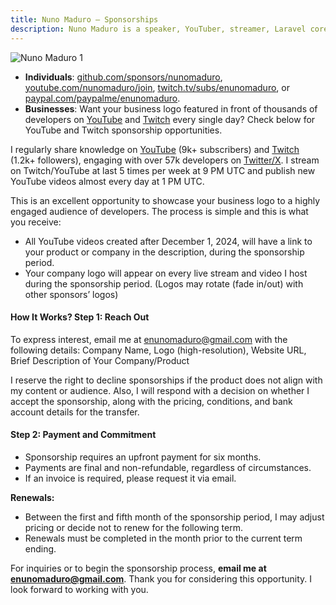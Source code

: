 ```yaml
---
title: Nuno Maduro — Sponsorships
description: Nuno Maduro is a speaker, YouTuber, streamer, Laravel core team member, and open-source enthusiast.
---
```


![Nuno Maduro 1](https://nunomaduro.com/sponsorships.1.jpg)

- **Individuals**: [github.com/sponsors/nunomaduro](https://github.com/sponsors/nunomaduro), [youtube.com/nunomaduro/join](https://www.youtube.com/nunomaduro/join), [twitch.tv/subs/enunomaduro](https://www.twitch.tv/subs/enunomaduro), or [paypal.com/paypalme/enunomaduro](https://paypal.com/paypalme/enunomaduro).
- **Businesses**: Want your business logo featured in front of thousands of developers on [YouTube](https://www.youtube.com/nunomaduro) and [Twitch](https://www.twitch.tv/enunomaduro) every single day? Check below for YouTube and Twitch sponsorship opportunities.

I regularly share knowledge on [YouTube](https://www.youtube.com/nunomaduro) (9k+ subscribers) and [Twitch](https://www.twitch.tv/enunomaduro) (1.2k+ followers), engaging with over 57k developers on [Twitter/X](https://x.com/enunomaduro). I stream on Twitch/YouTube at last 5 times per week at 9 PM UTC and publish new YouTube videos almost every day at 1 PM UTC.

This is an excellent opportunity to showcase your business logo to a highly engaged audience of developers. The process is simple and this is what you receive:

- All YouTube videos created after December 1, 2024, will have a link to your product or company in the description, during the sponsorship period.
- Your company logo will appear on every live stream and video I host during the sponsorship period. (Logos may rotate (fade in/out) with other sponsors’ logos)

#### How It Works? Step 1: Reach Out

To express interest, email me at [enunomaduro@gmail.com](mailto:enunomaduro@gmail.com) with the following details: Company Name, Logo (high-resolution), Website URL, Brief Description of Your Company/Product

I reserve the right to decline sponsorships if the product does not align with my content or audience. Also, I will respond with a decision on whether I accept the sponsorship, along with the pricing, conditions, and bank account details for the transfer.

#### Step 2: Payment and Commitment

- Sponsorship requires an upfront payment for six months.
- Payments are final and non-refundable, regardless of circumstances.
- If an invoice is required, please request it via email.

**Renewals:**
- Between the first and fifth month of the sponsorship period, I may adjust pricing or decide not to renew for the following term.
- Renewals must be completed in the month prior to the current term ending.

For inquiries or to begin the sponsorship process, **email me at [enunomaduro@gmail.com](mailto:enunomaduro@gmail.com)**. Thank you for considering this opportunity. I look forward to working with you.

